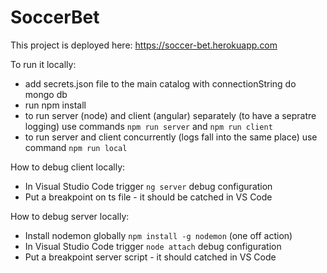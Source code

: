 # SoccerBet

This project is deployed here: <https://soccer-bet.herokuapp.com>

To run it locally:

* add secrets.json file to the main catalog with connectionString do mongo db
* run npm install
* to run server (node) and client (angular) separately (to have a sepratre logging) use commands `npm run server` and `npm run client`
* to run server and client concurrently (logs fall into the same place) use command `npm run local`

How to debug client locally:

* In Visual Studio Code trigger `ng server` debug configuration
* Put a breakpoint on ts file - it should be catched in VS Code

How to debug server locally:

* Install nodemon globally `npm install -g nodemon` (one off action)
* In Visual Studio Code trigger `node attach` debug configuration
* Put a breakpoint server script - it should catched in VS Code

